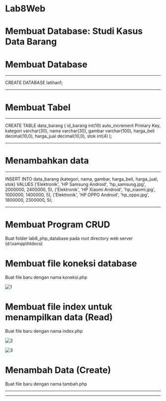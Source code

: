# Lab8Web

# Membuat Database: Studi Kasus Data Barang
# Membuat Database
***

CREATE DATABASE latihan1;

***
# Membuat Tabel

***

CREATE TABLE data_barang (
id_barang int(10) auto_increment Primary Key,
kategori varchar(30),
nama varchar(30),
gambar varchar(100),
harga_beli decimal(10,0),
harga_jual decimal(10,0),
stok int(4)
);

***

# Menambahkan data

***

INSERT INTO data_barang (kategori, nama, gambar, harga_beli, harga_jual, stok)
VALUES ('Elektronik', 'HP Samsung Android', 'hp_samsung.jpg', 2000000, 2400000, 5),
('Elektronik', 'HP Xiaomi Android', 'hp_xiaomi.jpg', 1000000, 1400000, 5),
('Elektronik', 'HP OPPO Android', 'hp_oppo.jpg', 1800000, 2300000, 5);

***

# Membuat Program CRUD
Buat folder lab8_php_database pada root directory web server (d:\xampp\htdocs)

# Membuat file koneksi database
Buat file baru dengan nama koneksi.php

![1](https://user-images.githubusercontent.com/37741274/120816438-eeeb1d80-c57a-11eb-9c8d-8856bff674ec.png)

# Membuat file index untuk menampilkan data (Read)
Buat file baru dengan nama index.php

![2](https://user-images.githubusercontent.com/37741274/120816792-47bab600-c57b-11eb-9884-2c0aa5b282bf.png)

![3](https://user-images.githubusercontent.com/37741274/120816951-720c7380-c57b-11eb-8a69-de9cdad77eb1.png)

# Menambah Data (Create)
Buat file baru dengan nama tambah.php

***
<?php
error_reporting(E_ALL);
include_once 'koneksi.php';
if (isset($_POST['submit']))
{
$nama = $_POST['nama'];
$kategori = $_POST['kategori'];
$harga_jual = $_POST['harga_jual'];
$harga_beli = $_POST['harga_beli'];
$stok = $_POST['stok'];
$file_gambar = $_FILES['file_gambar'];
$gambar = null;
if ($file_gambar['error'] == 0)
{
$filename = str_replace(' ', '_',$file_gambar['name']);
$destination = dirname(__FILE__) .'/gambar/' . $filename;
if(move_uploaded_file($file_gambar['tmp_name'], $destination))
{
$gambar = 'gambar/' . $filename;;
}
}
$sql = 'INSERT INTO data_barang (nama, kategori,harga_jual, harga_beli,
stok, gambar) ';
$sql .= "VALUE ('{$nama}', '{$kategori}','{$harga_jual}',
'{$harga_beli}', '{$stok}', '{$gambar}')";
$result = mysqli_query($conn, $sql);
header('location: index.php');
}

***

![4](https://user-images.githubusercontent.com/37741274/120817485-f6f78d00-c57b-11eb-9e0c-b13893a19400.png)

# Mengubah Data (Update)
Buat file baru dengan nama ubah.php

***

<?php
error_reporting(E_ALL);
include_once 'koneksi.php';
if (isset($_POST['submit']))
{
$id = $_POST['id'];
$nama = $_POST['nama'];
$kategori = $_POST['kategori'];
$harga_jual = $_POST['harga_jual'];
$harga_beli = $_POST['harga_beli'];
$stok = $_POST['stok'];
$file_gambar = $_FILES['file_gambar'];
$gambar = null;
if ($file_gambar['error'] == 0)
{
$filename = str_replace(' ', '_', $file_gambar['name']);
$destination = dirname(__FILE__) . '/gambar/' . $filename;
if (move_uploaded_file($file_gambar['tmp_name'], $destination))
{
$gambar = 'gambar/' . $filename;;
}

![5](https://user-images.githubusercontent.com/37741274/120817978-62415f00-c57c-11eb-8849-15d6c756f332.png)

***

# Menghapus Data (Delete)
Buat file baru dengan nama hapus.php

***

<?php
include_once 'koneksi.php';
$id = $_GET['id'];
$sql = "DELETE FROM data_barang WHERE id_barang = '{$id}'";
$result = mysqli_query($conn, $sql);
header('location: index.php');
?>

***
















